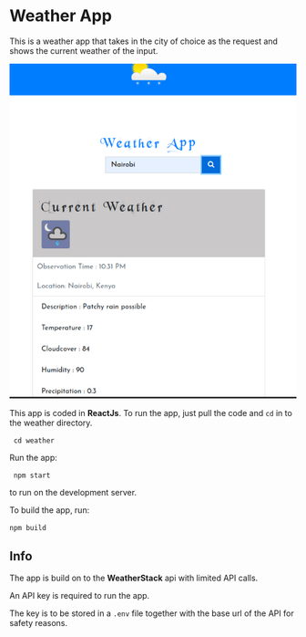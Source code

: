 

# Weather App

This is a weather app that takes in the city of choice as the request and shows the current weather of the input.

![weather-app](./public/images/twitter.png)


This app is coded in **ReactJs**.
To run the app, just pull the code and `cd` in to the weather directory.


```
 cd weather

```

Run the app: 


```
 npm start

```

to run on the development server.

To build the app, run:

```
npm build

```

## Info

The app is build on to the **WeatherStack** api with limited API calls.

An API key is required to run the app.

The key is to be stored in a `.env` file together with the base url of the API for safety reasons.


